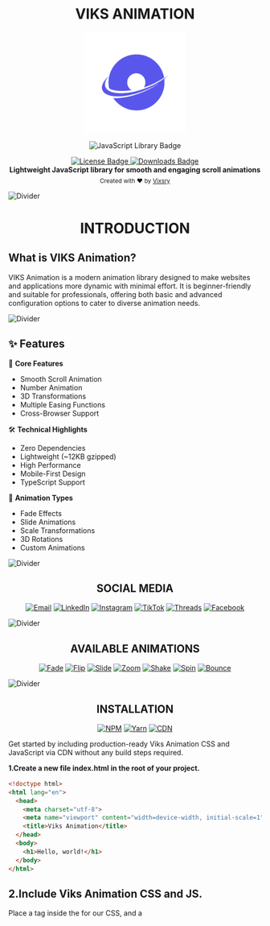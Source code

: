 <h1 align="center">VIKS ANIMATION</h1>

<div align="center">
  <img src="assets/viks-swip-logo.png" alt="VIKS SWIP Logo" width="200"/>

  <p align="center">
  <img src="https://img.shields.io/badge/JavaScript-Library-aqua?style=for-the-badge&logoColor=black" alt="JavaScript Library Badge"/>
</p>
</div>

<div align="center">

<a href="https://github.com/Vixsry/viks-animation/blob/main/LICENSE" target="_blank">
  <img src="https://img.shields.io/badge/LICENSE-MIT-black?style=flat-square" alt="License Badge">
</a>
<a href="https://example.com/dashboard" target="_blank">
  <img src="https://img.shields.io/badge/DOWNLOAD-1K%2FMONTH-aqua?style=flat-square" alt="Downloads Badge">
</a>

</div>


<div align="center">
  <strong>Lightweight JavaScript library for smooth and engaging scroll animations</strong>
</div>

<div align="center">
  <sub>Created with ❤️ by
  <a href="https://github.com/Vixsry">Vixsry</a>
</div>

![Divider](https://raw.githubusercontent.com/andreasbm/readme/master/assets/lines/aqua.png)

<h1 align="center">
  <strong>INTRODUCTION</strong>
</h1>

## What is VIKS Animation?

VIKS Animation is a modern animation library designed to make websites and applications more dynamic with minimal effort. It is beginner-friendly and suitable for professionals, offering both basic and advanced configuration options to cater to diverse animation needs.

![Divider](https://raw.githubusercontent.com/andreasbm/readme/master/assets/lines/aqua.png)

## ✨ Features

🎯 **Core Features**
- Smooth Scroll Animation
- Number Animation
- 3D Transformations
- Multiple Easing Functions
- Cross-Browser Support

🛠️ **Technical Highlights**
- Zero Dependencies
- Lightweight (~12KB gzipped)
- High Performance
- Mobile-First Design
- TypeScript Support

🎨 **Animation Types**
- Fade Effects
- Slide Animations
- Scale Transformations
- 3D Rotations
- Custom Animations

![Divider](https://raw.githubusercontent.com/andreasbm/readme/master/assets/lines/aqua.png)

<h2 align="center">SOCIAL MEDIA</h2>
<div align="center">
  
[![Email](https://img.shields.io/badge/Email-aqua?style=for-the-badge&logo=gmail&logoColor=black)](mailto:viksry@proton.me)
[![LinkedIn](https://img.shields.io/badge/LinkedIn-black?style=for-the-badge&logo=linkedin&logoColor=aqua)](https://www.linkedin.com/in/viksry)
[![Instagram](https://img.shields.io/badge/Instagram-aqua?style=for-the-badge&logo=instagram&logoColor=black)](https://www.instagram.com/viksry12)
[![TikTok](https://img.shields.io/badge/TikTok-black?style=for-the-badge&logo=tiktok&logoColor=aqua)](https://www.tiktok.com/@viksry)
[![Threads](https://img.shields.io/badge/Threads-aqua?style=for-the-badge&logo=threads&logoColor=black)](https://www.threads.net/@viksry12)
[![Facebook](https://img.shields.io/badge/Facebook-black?style=for-the-badge&logo=facebook&logoColor=aqua)](https://www.facebook.com/share/19aKzAtBeZ/)

</div>

![Divider](https://raw.githubusercontent.com/andreasbm/readme/master/assets/lines/aqua.png)

<h2 align="center">AVAILABLE ANIMATIONS</h2>

<div align="center">

[![Fade](https://img.shields.io/badge/Fade-Animations-aqua?style=flat-square&logoColor=black)](#fade-animations)
[![Flip](https://img.shields.io/badge/Flip-Animations-black?style=flat-square&logoColor=aqua)](#flip-animations)
[![Slide](https://img.shields.io/badge/Slide-Animations-aqua?style=flat-square&logoColor=black)](#slide-animations)
[![Zoom](https://img.shields.io/badge/Zoom-Animations-black?style=flat-square&logoColor=aqua)](#zoom-animations)
[![Shake](https://img.shields.io/badge/Shake-Animations-black?style=flat-square&logoColor=aqua)](#Shake-Animation)
[![Spin](https://img.shields.io/badge/Spin-Animations-aqua?style=flat-square&logoColor=black)](#Spin-Animation)
[![Bounce](https://img.shields.io/badge/Bounce-Animations-aqua?style=flat-square&logoColor=black)](#Bounce-Animation)

</div>

![Divider](https://raw.githubusercontent.com/andreasbm/readme/master/assets/lines/aqua.png)

<h2 align="center">INSTALLATION</h2>

<div align="center">

[![NPM](https://img.shields.io/badge/NPM-black?style=for-the-badge&logo=npm&logoColor=aqua)](#npm)
[![Yarn](https://img.shields.io/badge/Yarn-aqua?style=for-the-badge&logo=yarn&logoColor=black)](#yarn)
[![CDN](https://img.shields.io/badge/CDN-aqua?style=for-the-badge&logo=jsdelivr&logoColor=black)](#cdn)

</div>

Get started by including production-ready Viks Animation CSS and JavaScript via CDN without any build steps required.

<div><strong>1.Create a new file index.html in the root of your project.</strong></div>


```html
<!doctype html>
<html lang="en">
  <head>
    <meta charset="utf-8">
    <meta name="viewport" content="width=device-width, initial-scale=1">
    <title>Viks Animation</title>
  </head>
  <body>
    <h1>Hello, world!</h1>
  </body>
</html>
```

## 2.Include Viks Animation CSS and JS.
Place a <link> tag inside the <head> for our CSS, and a <script> tag for our JavaScript bundle (including Popper to position the dropdown, popper, and tooltip) before the closing </body>.

```html
<!doctype html>
<html lang="en">
  <head>
    <meta charset="utf-8">
    <meta name="viewport" content="width=device-width, initial-scale=1">
    <title>Viks Animatiom demo</title>
    <link rel="stylesheet" href="https://cdn.jsdelivr.net/npm/viks-a@latest/dist/viks.min.css">
  </head>
  <body>
    <h1 data-viks="fade-up">Hello, world!</h1>
    <h2 data-viks="fade-down">Hello, world!</h2>
    <h3 data-viks="fade-right">Hello, world!</h3>
    <h4 data-viks="fade-left">Hello, world!</h4>
    <h5 data-viks="zoom-out">Hello, world!</h5>
    <h6 data-viks="zoom-in">Hello, world!</h6>
    <script src="https://cdn.jsdelivr.net/npm/viks-a@latest/dist/viks.min.js"></script>
  </body>
</html>
```

3.Open the page in your preferred browser to view your Viks Animation page.
Now you can start building with Viks Animation by creating your own Animations , adding dozens of animations , and taking advantage of our official examples .

### CDN
```html
<!-- Stylesheet -->
<link rel="stylesheet" href="https://cdn.jsdelivr.net/npm/viks-a@latest/dist/viks.min.css">
```

```html
<!-- JavaScript -->
<script src="https://cdn.jsdelivr.net/npm/viks-a@latest/dist/viks.min.js"></script>
```

## 4.Install via package manager 
Install the Viks Animation source Sass and JavaScript files via npm, YARN, or Composer.

### NPM
```bash
npm install viks-a --save
```

### YARN
```bash
yarn add viks-a
```

![Divider](https://raw.githubusercontent.com/andreasbm/readme/master/assets/lines/aqua.png)

<h2 align="center">MANUAL INSTALLATION</h2>

1. Download the JavaScript and CSS files:
   - `viks.css`
   - `viks.js`

2. Add them to your HTML as shown below:
```html
<!-- CSS -->
<link rel="stylesheet" href="path/to/viks.css">

<!-- JAVA SCRIPT -->
<script src="path/to/viks.js"></script>
```
![Divider](https://raw.githubusercontent.com/andreasbm/readme/master/assets/lines/aqua.png)

<h2 align="center">INITIALIZATION</h2>

```javascript
// VIKS SCROLL ANIMATION
VIKS.init()

// VIKS NUMBER ANIMATION
VIKSNumber.init();

// VIKS 3D ANIMATION
const viks3D = new Viks3D(); 
viks3D.addShadow();
viks3D.addParallax(20);
```

```javascript
VIKS.init({
  thresholdTop: 0.2, // Set threshold when element appears at the top of the viewport
  thresholdBottom: 0.2, // Set threshold when element appears at the bottom of the viewport
  disable: false, // Disable animation if set to true
  startEvent: 'load', // Wait until the page is fully loaded
  animatedClassName: 'viks-animate', // Add animation class to animated elements
  initClassName: 'viks-init', // Class added to initialized elements
  useClassNames: false, // Enable or disable the use of CSS classes
  throttleDelay: 100, // Set delay time for throttle on scroll
  debounceDelay: 50, // Set delay time for debounce on resize
  offset: 120, // Add offset distance from the viewport
  delay: 0, // Delay animation after element appears
  duration: 800, // Animation duration
  easing: 'ease-in-out', // Default easing function
  once: false, // Animation runs only once
  mirror: true, // Display animation in both directions (mirroring)
  animateTop: false,  // Turn off all scroll-up animations
  animateBottom: true // Enable scroll-down animations
});
```

---

<h2 align="center">USAGE</h2>

---

<p align="center">ON SCROLL ANIMATION</p>

```html
<!-- Basic Usage
=====================-->
<div data-viks="fade-up">
  VIKS CONTENT
</div>
```

```html
<!-- Animation Based on Screen Size
================================-->
<div data-viks="fade-up"
     data-viks-desktop="zoom-in"
     data-viks-tablet="fade-left"
     data-viks-mobile="fade-down">
    VIKS CONTENT
</div>
```


```html
<!-- Control Delay 1
=====================-->
<div data-viks="fade-up" data-viks-delay="1000">
  VIKS CONTENT
</div>
```

```html
<!-- Control Delay 2
=====================-->
<div data-viks="fade-up delay-1000">
  VIKS CONTENT
</div>
```

```html
<!-- Control Duration 1
======================-->
<div data-viks="fade-up" data-viks-duration="2000">
  2 seconds duration
</div>
```

```html
<!-- Control Duration 2
======================-->
<div data-viks="fade-up duration-2000">
  2 seconds duration
</div>
```

```html
<!-- DISABLE SCROLL UP ANIMATION
=====================================================-->
<div data-viks="fade-up" data-viks-animation-top="off">
  No animation on upscroll
</div>

<!-- DISABLE SCROLL DOWN ANIMATION
===========================================================-->
<div data-viks="fade-up" data-viks-animation-bottom="off">
  No animation on downscroll
</div>
```

```html
<!-- COMBINE MULTIPLE ATTRIBUTES 
================================================================-->
<div data-viks="fade-up delay-1000 duration-2000 easing-ease-out">
  Multiple attributes combination
</div>
```

```html
<!-- Easing
============-->
<div data-viks="fade-up" data-viks-easing="ease-out">
  Ease-out easing
</div>
```

<details>
  <summary>Available Easing Functions</summary>

  - `linear`
  - `ease`
  - `ease-in`
  - `ease-out`
  - `ease-in-out`
  - `ease-in-back`
  - `ease-out-back`
  - `ease-in-out-back`
  - `ease-in-sine`
  - `ease-out-sine`
  - `ease-in-out-sine`
  - `ease-in-quad`
  - `ease-out-quad`
  - `ease-in-out-quad`
  - `ease-in-cubic`
  - `ease-out-cubic`
  - `ease-in-out-cubic`
  - `ease-in-quart`
  - `ease-out-quart`
  - `ease-in-out-quart`
  - `ease-elastic`
  - `ease-bounce`
  - `ease-in-expo`
  - `ease-out-expo`
  - `ease-in-out-expo`
  - `ease-in-circ`
  - `ease-out-circ`
  - `ease-in-out-circ`

</details>

___

<p align="center">3D ANIMATION</p>

---

```html
<!-- USAGE OF 3D ANIMATION
===============================-->
<div data-viks="3D">
    <h2>Examples</h2>
    <p>Examples</p>
</div>
```

---

<p align="center">NUMBER ANIMATION</p>

---

```html
<!-- USAGE OF NUMBER ANIMATION
===========================================================-->
<span data-viks="type-nbr duration-1000 fps-120">1000</span>
<span data-viks="type-nbr">1000</span>
```
or
```html
<!-- USAGE COMBINATION OF FPS, DURATION, AND ANIMATION CONTROL
===========================================================-->
<span data-viks="type-nbr duration-2000 fps-60 bottom-off">2000</span>
```

### EVENT CALLBACK

```javascript
// Callbacks for various events
function onStart(element) {
    console.log('Animation started:', element);
}

function onComplete(element) {
    console.log('Animation completed:', element);
}

function onReset(element) {
    console.log('Animation reset:', element);
}

// Listeners for VIKS built-in events
document.addEventListener('viksAnimated', function(event) {
    const element = event.target; // Element being animated
    onStart(element);
    onComplete(element);
});

document.addEventListener('viksHidden', function(event) {
    const element = event.target; // Element whose animation was removed
    onReset(element);
});
```

---

### Bounce Animation
- `bounce`
- `bounce-up`
- `bounce-down`
- `bounce-left`
- `bounce-right`


### Fade Animations
- `fade`
- `fade-up`
- `fade-down`
- `fade-left`
- `fade-right`
- `fade-up-right`
- `fade-up-left`
- `fade-down-right`
- `fade-down-left`

### Flip Animations
- `flip-up`
- `flip-down`
- `flip-left`
- `flip-right`

### Slide Animations
- `slide-up`
- `slide-down`
- `slide-left`
- `slide-right`

## Shake Animation
- `shake`
- `shake-horizontal`
- `shake-vertical`

## Spin Animation
- `spin`
- `spin-bounce`
- `spin-slow`
- `spin-fast`
- `spin-reverse`

### Zoom Animations
- `zoom-in`
- `zoom-in-up`
- `zoom-in-down`
- `zoom-in-left`
- `zoom-in-right`
- `zoom-out`
- `zoom-out-up`
- `zoom-out-down`
- `zoom-out-left`
- `zoom-out-right`


<div align="center">

<h2 align="center">SUPPORT MY WORK</h2>

<img src="https://capsule-render.vercel.app/api?type=waving&color=gradient&height=200&section=header&text=Buy%20Me%20A%20Coffee&fontSize=60&fontAlignY=35&animation=twinkling&fontColor=gradient" />

[![Typing SVG](https://readme-typing-svg.herokuapp.com?font=Fira+Code&pause=white&color=aqua&width=435&lines=Support+my+work;Buy+Me+Golda+Coffee!+.☕)](https://ko-fi.com/viksry)

<p align="center">Say Thank You by Buying Someone a Coffee!.</p>

<a href="https://ko-fi.com/viksry">
  <img src="https://storage.ko-fi.com/cdn/kofi2.png?v=3" width="200">
</a>

Your support helps me to continue creating and maintaining projects! ✨

</div>


<h2 align="center">BROWSER SUPPORT</h2>

<div align="center">

![Chrome](https://img.shields.io/badge/Chrome-Latest-aqua?style=flat-square&logo=google-chrome&logoColor=white)
![Firefox](https://img.shields.io/badge/Firefox-Latest-aqua?style=flat-square&logo=firefox&logoColor=white)
![Safari](https://img.shields.io/badge/Safari-Latest-aqua?style=flat-square&logo=safari&logoColor=white)
![Edge](https://img.shields.io/badge/Edge-Latest-aqua?style=flat-square&logo=microsoft-edge&logoColor=white)
![Opera](https://img.shields.io/badge/Opera-Latest-aqua?style=flat-square&logo=opera&logoColor=white)

</div>

<h2 align="center">DEMO</h2>

See the full demo in the [Website](https://viksanimation.my.id) file.

## 📝 License
This project is [MIT](./LICENSE) licensed.

---

<div align="center">

[![Website Soon](https://img.shields.io/badge/Portfolio-aqua?style=for-the-badge&logo=github&logoColor=black)](-#)
[![Star](https://img.shields.io/badge/Star-black?style=for-the-badge&logo=github&logoColor=aqua)](https://github.com/Vixsry/viks-animation)

<h3><span style="color: aqua">✨ "Bringing Life to Web Elements" ✨</span></h3>

</div>

---

<div align="center">

Made with ❤️ by [Vixsry](https://github.com/Vixsry)

</div>

## 🤝 Contributing
Contributions, issues, and feature requests are welcome! See [CONTRIBUTING.md](./CONTRIBUTING.md)



<div align="center">

# 🌊 VIKS Animation Library 🌊

[![Version](https://img.shields.io/badge/version-1.0.0-00ffff.svg?style=for-the-badge)](https://github.com/yourusername/viks)
[![License](https://img.shields.io/badge/license-MIT-00ffff.svg?style=for-the-badge)](https://opensource.org/licenses/MIT)
[![Stars](https://img.shields.io/badge/stars-★★★★★-00ffff.svg?style=for-the-badge)](https://github.com/yourusername/viks)
[![Downloads](https://img.shields.io/badge/downloads-10k/month-00ffff.svg?style=for-the-badge)](https://github.com/yourusername/viks)

<p align="center">
  <strong>🚀 Professional Animation Library for Modern Web Applications 🚀</strong>
</p>

[Live Demo](https://yourusername.github.io/viks) • [Documentation](https://yourusername.github.io/viks/docs) • [Examples](https://yourusername.github.io/viks/examples)



</div>



## 📦 Installation

```bash
# Using npm
npm install viks-animation

# Using yarn
yarn add viks-animation

# Using pnpm
pnpm add viks-animation
```

## 🚀 Quick Start

### Basic Usage

```html
<!-- Add VIKS to your project -->
<script src="viks.min.js"></script>

<!-- Add animation attributes to elements -->
<div data-viks="fade-up">
  Animated content
</div>
```

### JavaScript Initialization

```javascript
// Initialize VIKS
VIKS.init({
  duration: 1000,
  offset: 120,
  easing: 'ease-in-out'
});

// Initialize Smooth Scroll
VIKSSmooth.init({
  duration: 800,
  easing: 'easeOutQuint'
});

// Initialize Number Animation
VIKSNumber.init();

// Initialize 3D Effects
new Viks3D();
```

## 🎮 Animation Types

### Fade Animations
```html
<div data-viks="fade-up">Fade Up</div>
<div data-viks="fade-down">Fade Down</div>
<div data-viks="fade-left">Fade Left</div>
<div data-viks="fade-right">Fade Right</div>
```

### 3D Animations
```html
<div data-viks="3D">
  <h2>3D Card</h2>
  <p>Hover to see the effect</p>
</div>
```

### Number Animation
```html
<span data-viks="type-nbr" data-value="1000">0</span>
```

## ⚙️ Configuration

### Global Settings

```javascript
VIKS.init({
  // Animation settings
  duration: 1000,
  offset: 120,
  easing: 'ease-in-out',
  
  // Animation control
  once: false,
  mirror: true,
  
  // Special settings
  disable: false,
  debounceDelay: 50,
  throttleDelay: 99
});
```

### Smooth Scroll Settings

```javascript
VIKSSmooth.init({
  duration: 800,
  offset: -50,
  easing: 'easeOutQuint',
  updateHistory: true,
  smoothWheel: true,
  smoothTouch: true
});
```

## 🎨 Custom Easing Functions

```javascript
// Add custom easing
VIKS.easingMap['custom-bounce'] = 'cubic-bezier(0.68, -0.55, 0.265, 1.55)';

// Use custom easing
<div data-viks="custom-bounce">Custom Animation</div>
```

## 🌐 Browser Support

| Browser | Supported Versions |
|---------|-------------------|
| Chrome  | 49+              |
| Firefox | 52+              |
| Safari  | 10+              |
| Edge    | 14+              |
| Opera   | 36+              |

## 🤝 Contributing

We welcome contributions! Please follow these steps:

1. Fork the repository
2. Create your feature branch (`git checkout -b feature/AmazingFeature`)
3. Commit your changes (`git commit -m 'Add some AmazingFeature'`)
4. Push to the branch (`git push origin feature/AmazingFeature`)
5. Open a Pull Request

## 📝 License

This project is licensed under the MIT License - see the [LICENSE](LICENSE) file for details.

## 🙏 Acknowledgments

- Thanks to all contributors
- Inspired by modern animation libraries
- Built with love for the web community

<div align="center">

## 💖 Support

[![Ko-fi](https://img.shields.io/badge/Ko--fi-Support%20Development-00ffff.svg?style=for-the-badge)](https://ko-fi.com/yourusername)
[![Patreon](https://img.shields.io/badge/Patreon-Become%20a%20Patron-00ffff.svg?style=for-the-badge)](https://patreon.com/yourusername)

</div>

---

<div align="center">
  Made with ❤️ by <a href="https://github.com/yourusername">Your Name</a>
</div>

